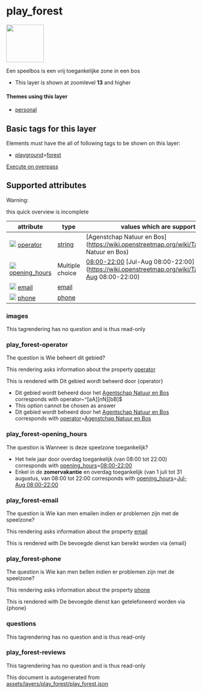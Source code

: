 

 play_forest 
=============



<img src='https://mapcomplete.osm.be/./assets/layers/play_forest/icon.svg' height="100px"> 

Een speelbos is een vrij toegankelijke zone in een bos






  - This layer is shown at zoomlevel **13** and higher




#### Themes using this layer 





  - [personal](https://mapcomplete.osm.be/personal)




 Basic tags for this layer 
---------------------------



Elements must have the all of following tags to be shown on this layer:



  - <a href='https://wiki.openstreetmap.org/wiki/Key:playground' target='_blank'>playground</a>=<a href='https://wiki.openstreetmap.org/wiki/Tag:playground%3Dforest' target='_blank'>forest</a>


[Execute on overpass](http://overpass-turbo.eu/?Q=%5Bout%3Ajson%5D%5Btimeout%3A90%5D%3B(%20%20%20%20nwr%5B%22playground%22%3D%22forest%22%5D(%7B%7Bbbox%7D%7D)%3B%0A)%3Bout%20body%3B%3E%3Bout%20skel%20qt%3B)



 Supported attributes 
----------------------



Warning: 

this quick overview is incomplete



attribute | type | values which are supported by this layer
----------- | ------ | ------------------------------------------
[<img src='https://mapcomplete.osm.be/assets/svg/statistics.svg' height='18px'>](https://taginfo.openstreetmap.org/keys/operator#values) [operator](https://wiki.openstreetmap.org/wiki/Key:operator) | [string](../SpecialInputElements.md#string) | [Agenstchap Natuur en Bos](https://wiki.openstreetmap.org/wiki/Tag:operator%3DAgenstchap Natuur en Bos)
[<img src='https://mapcomplete.osm.be/assets/svg/statistics.svg' height='18px'>](https://taginfo.openstreetmap.org/keys/opening_hours#values) [opening_hours](https://wiki.openstreetmap.org/wiki/Key:opening_hours) | Multiple choice | [08:00-22:00](https://wiki.openstreetmap.org/wiki/Tag:opening_hours%3D08:00-22:00) [Jul-Aug 08:00-22:00](https://wiki.openstreetmap.org/wiki/Tag:opening_hours%3DJul-Aug 08:00-22:00)
[<img src='https://mapcomplete.osm.be/assets/svg/statistics.svg' height='18px'>](https://taginfo.openstreetmap.org/keys/email#values) [email](https://wiki.openstreetmap.org/wiki/Key:email) | [email](../SpecialInputElements.md#email) | 
[<img src='https://mapcomplete.osm.be/assets/svg/statistics.svg' height='18px'>](https://taginfo.openstreetmap.org/keys/phone#values) [phone](https://wiki.openstreetmap.org/wiki/Key:phone) | [phone](../SpecialInputElements.md#phone) | 




### images 



This tagrendering has no question and is thus read-only





### play_forest-operator 



The question is  Wie beheert dit gebied?

This rendering asks information about the property  [operator](https://wiki.openstreetmap.org/wiki/Key:operator) 

This is rendered with Dit gebied wordt beheerd door {operator}





  - Dit gebied wordt beheerd door het <a href='https://www.natuurenbos.be/spelen'>Agentschap Natuur en Bos</a> corresponds with operator~^[aA][nN][bB]$
  - This option cannot be chosen as answer
  - Dit gebied wordt beheerd door het <a href='https://www.natuurenbos.be/spelen'>Agentschap Natuur en Bos</a> corresponds with <a href='https://wiki.openstreetmap.org/wiki/Key:operator' target='_blank'>operator</a>=<a href='https://wiki.openstreetmap.org/wiki/Tag:operator%3DAgenstchap Natuur en Bos' target='_blank'>Agenstchap Natuur en Bos</a>




### play_forest-opening_hours 



The question is  Wanneer is deze speelzone toegankelijk?





  - Het hele jaar door overdag toegankelijk (van 08:00 tot 22:00) corresponds with <a href='https://wiki.openstreetmap.org/wiki/Key:opening_hours' target='_blank'>opening_hours</a>=<a href='https://wiki.openstreetmap.org/wiki/Tag:opening_hours%3D08:00-22:00' target='_blank'>08:00-22:00</a>
  - Enkel in de <b>zomervakantie</b> en overdag toegankelijk (van 1 juli tot 31 augustus, van 08:00 tot 22:00 corresponds with <a href='https://wiki.openstreetmap.org/wiki/Key:opening_hours' target='_blank'>opening_hours</a>=<a href='https://wiki.openstreetmap.org/wiki/Tag:opening_hours%3DJul-Aug 08:00-22:00' target='_blank'>Jul-Aug 08:00-22:00</a>




### play_forest-email 



The question is  Wie kan men emailen indien er problemen zijn met de speelzone?

This rendering asks information about the property  [email](https://wiki.openstreetmap.org/wiki/Key:email) 

This is rendered with De bevoegde dienst kan bereikt worden via {email}





### play_forest-phone 



The question is  Wie kan men bellen indien er problemen zijn met de speelzone?

This rendering asks information about the property  [phone](https://wiki.openstreetmap.org/wiki/Key:phone) 

This is rendered with De bevoegde dienst kan getelefoneerd worden via {phone}





### questions 



This tagrendering has no question and is thus read-only





### play_forest-reviews 



This tagrendering has no question and is thus read-only

 

This document is autogenerated from [assets/layers/play_forest/play_forest.json](https://github.com/pietervdvn/MapComplete/blob/develop/assets/layers/play_forest/play_forest.json)